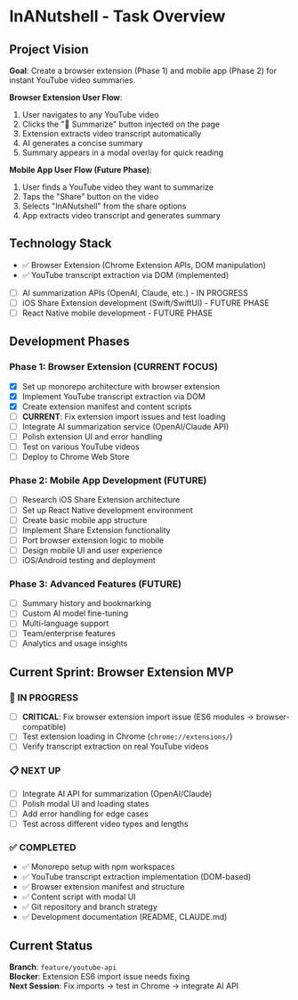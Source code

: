 # InANutshell - Task Overview

## Project Vision
**Goal**: Create a browser extension (Phase 1) and mobile app (Phase 2) for instant YouTube video summaries.

**Browser Extension User Flow**: 
1. User navigates to any YouTube video
2. Clicks the "🥜 Summarize" button injected on the page
3. Extension extracts video transcript automatically
4. AI generates a concise summary
5. Summary appears in a modal overlay for quick reading

**Mobile App User Flow (Future Phase)**: 
1. User finds a YouTube video they want to summarize
2. Taps the "Share" button on the video
3. Selects "InANutshell" from the share options
4. App extracts video transcript and generates summary

## Technology Stack
- ✅ Browser Extension (Chrome Extension APIs, DOM manipulation)
- ✅ YouTube transcript extraction via DOM (implemented)
- [ ] AI summarization APIs (OpenAI, Claude, etc.) - IN PROGRESS
- [ ] iOS Share Extension development (Swift/SwiftUI) - FUTURE PHASE
- [ ] React Native mobile development - FUTURE PHASE

## Development Phases

### Phase 1: Browser Extension (CURRENT FOCUS)
- [x] Set up monorepo architecture with browser extension
- [x] Implement YouTube transcript extraction via DOM
- [x] Create extension manifest and content scripts
- [ ] **CURRENT**: Fix extension import issues and test loading
- [ ] Integrate AI summarization service (OpenAI/Claude API)
- [ ] Polish extension UI and error handling
- [ ] Test on various YouTube videos
- [ ] Deploy to Chrome Web Store

### Phase 2: Mobile App Development (FUTURE)
- [ ] Research iOS Share Extension architecture
- [ ] Set up React Native development environment
- [ ] Create basic mobile app structure
- [ ] Implement Share Extension functionality
- [ ] Port browser extension logic to mobile
- [ ] Design mobile UI and user experience
- [ ] iOS/Android testing and deployment

### Phase 3: Advanced Features (FUTURE)
- [ ] Summary history and bookmarking
- [ ] Custom AI model fine-tuning
- [ ] Multi-language support
- [ ] Team/enterprise features
- [ ] Analytics and usage insights

## Current Sprint: Browser Extension MVP

### 🚧 IN PROGRESS
- [ ] **CRITICAL**: Fix browser extension import issue (ES6 modules → browser-compatible)
- [ ] Test extension loading in Chrome (`chrome://extensions/`)
- [ ] Verify transcript extraction on real YouTube videos

### 📋 NEXT UP
- [ ] Integrate AI API for summarization (OpenAI/Claude)
- [ ] Polish modal UI and loading states
- [ ] Add error handling for edge cases
- [ ] Test across different video types and lengths

### ✅ COMPLETED
- ✅ Monorepo setup with npm workspaces
- ✅ YouTube transcript extraction implementation (DOM-based)
- ✅ Browser extension manifest and structure
- ✅ Content script with modal UI
- ✅ Git repository and branch strategy
- ✅ Development documentation (README, CLAUDE.md)

## Current Status
**Branch**: `feature/youtube-api`  
**Blocker**: Extension ES6 import issue needs fixing  
**Next Session**: Fix imports → test in Chrome → integrate AI API